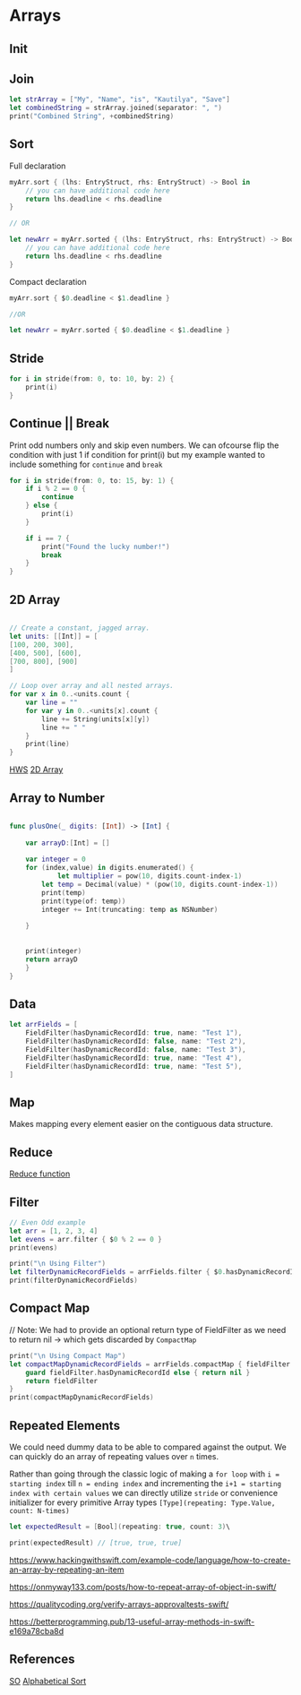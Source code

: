 # Arrays


## Init



## Join

```swift
let strArray = ["My", "Name", "is", "Kautilya", "Save"]
let combinedString = strArray.joined(separator: ", ")
print("Combined String", +combinedString)
```


## Sort

Full declaration
```swift
myArr.sort { (lhs: EntryStruct, rhs: EntryStruct) -> Bool in
    // you can have additional code here
    return lhs.deadline < rhs.deadline
}

// OR

let newArr = myArr.sorted { (lhs: EntryStruct, rhs: EntryStruct) -> Bool in
    // you can have additional code here
    return lhs.deadline < rhs.deadline
}
```

Compact declaration

```swift
myArr.sort { $0.deadline < $1.deadline }

//OR

let newArr = myArr.sorted { $0.deadline < $1.deadline }
```

## Stride

```swift
for i in stride(from: 0, to: 10, by: 2) {
    print(i)
}
```

## Continue || Break

Print odd numbers only and skip even numbers. We can ofcourse flip the condition with just 1 if condition for print(i) but my example wanted to include something for `continue` and `break`
```swift
for i in stride(from: 0, to: 15, by: 1) {
	if i % 2 == 0 {
		continue
	} else {
		print(i)
	}

	if i == 7 {
		print("Found the lucky number!")
		break
	}
}
```

## 2D Array


```swift

// Create a constant, jagged array.
let units: [[Int]] = [
[100, 200, 300],
[400, 500], [600],
[700, 800], [900]
]

// Loop over array and all nested arrays.
for var x in 0..<units.count {
    var line = ""
    for var y in 0..<units[x].count {
        line += String(units[x][y])
        line += " "
    }
    print(line)
}
```


[HWS](https://www.hackingwithswift.com/example-code/arrays/how-do-you-create-multi-dimensional-arrays)
[2D Array](https://www.dotnetperls.com/2d-swift)

## Array to Number

```swift

func plusOne(_ digits: [Int]) -> [Int] {
        
    var arrayD:[Int] = []
        
    var integer = 0
    for (index,value) in digits.enumerated() {
		    let multiplier = pow(10, digits.count-index-1)
        let temp = Decimal(value) * (pow(10, digits.count-index-1))
        print(temp)
        print(type(of: temp))
        integer += Int(truncating: temp as NSNumber)
        
    }
    
    
    print(integer)
    return arrayD
    }
}

```

## Data

```swift
let arrFields = [
    FieldFilter(hasDynamicRecordId: true, name: "Test 1"),
    FieldFilter(hasDynamicRecordId: false, name: "Test 2"),
    FieldFilter(hasDynamicRecordId: false, name: "Test 3"),
    FieldFilter(hasDynamicRecordId: true, name: "Test 4"),
    FieldFilter(hasDynamicRecordId: true, name: "Test 5"),
]
```

## Map
Makes mapping every element easier on the contiguous data structure.


## Reduce

[Reduce function](https://medium.com/@lucianoalmeida1/a-little-bit-about-the-cool-reduce-in-swift-306edd9ceb57)


## Filter

```swift
// Even Odd example
let arr = [1, 2, 3, 4]
let evens = arr.filter { $0 % 2 == 0 }
print(evens)
```


```swift
print("\n Using Filter")
let filterDynamicRecordFields = arrFields.filter { $0.hasDynamicRecordId }
print(filterDynamicRecordFields)

```


## Compact Map

// Note: We had to provide an optional return type of FieldFilter as we need to return nil -> which gets discarded by `CompactMap`

```swift
print("\n Using Compact Map")
let compactMapDynamicRecordFields = arrFields.compactMap { fieldFilter -> FieldFilter? in
    guard fieldFilter.hasDynamicRecordId else { return nil }
    return fieldFilter
}
print(compactMapDynamicRecordFields)

```



## Repeated Elements

We could need dummy data to be able to compared against the output. We can quickly do an array of repeating values over `n` times. 

Rather than going through the classic logic of making a `for loop` with `i = starting index` till `n = ending index` and incrementing the `i+1 = starting index with certain values` we can directly utilize `stride` or convenience initializer for every primitive Array types
`[Type](repeating: Type.Value, count: N-times)` 

```swift
let expectedResult = [Bool](repeating: true, count: 3)\

print(expectedResult) // [true, true, true]
```

https://www.hackingwithswift.com/example-code/language/how-to-create-an-array-by-repeating-an-item

https://onmyway133.com/posts/how-to-repeat-array-of-object-in-swift/

https://qualitycoding.org/verify-arrays-approvaltests-swift/

https://betterprogramming.pub/13-useful-array-methods-in-swift-e169a78cba8d
## References

[SO](https://stackoverflow.com/questions/24781027/how-do-you-sort-an-array-of-structs-in-swift)
[Alphabetical Sort](https://stackoverflow.com/questions/46750243/sort-struct-in-alphabetical-order-swift4)